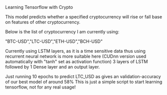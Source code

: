 Learning Tensorflow with Crypto

This model predicts whether a specified cryptocurrency will rise or fall base on features of other cryptocurrency.

Below is the list of cryptocurrency I am currently using:

"BTC-USD","LTC-USD","ETH-USD","BCH-USD"

Currently using LSTM layers, as it is a time sensitive data thus using recurrent neural network is more suitable here
(CUDnn version used automatically with "tanh" set as activation function)
3 layers of LSTM followed by 1 Dense layer and an output layer.

Just running 10 epochs to predict LTC_USD as gives an validation-accuracy of our best model of around 58%
This is just a simple script to start learning tensorflow, not for any real usage!
